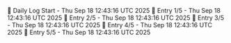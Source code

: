 📅 Daily Log Start - Thu Sep 18 12:43:16 UTC 2025
📌 Entry 1/5 - Thu Sep 18 12:43:16 UTC 2025
📌 Entry 2/5 - Thu Sep 18 12:43:16 UTC 2025
📌 Entry 3/5 - Thu Sep 18 12:43:16 UTC 2025
📌 Entry 4/5 - Thu Sep 18 12:43:16 UTC 2025
📌 Entry 5/5 - Thu Sep 18 12:43:16 UTC 2025
